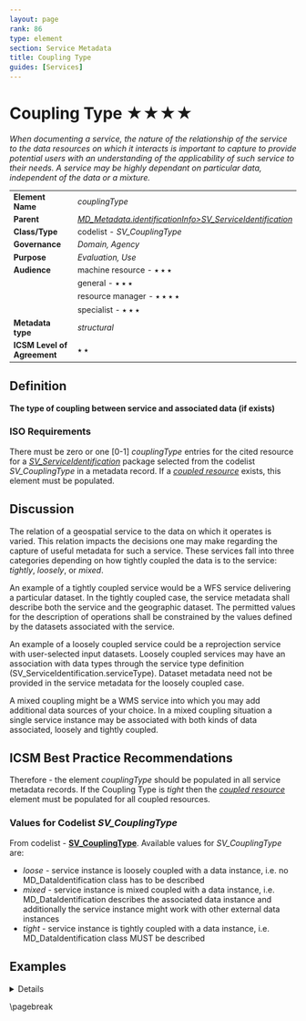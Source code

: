 ```yaml
---
layout: page
rank: 86
type: element
section: Service Metadata
title: Coupling Type
guides: [Services]
---
```

# Coupling Type ★★★★

*When documenting a service, the nature of the relationship of the service to the data resources on which it interacts is important to capture to provide potential users with an understanding of the applicability of such service to their needs. A service may be highly dependant on particular data, independent of the data or a mixture.*

| | |
| --- | --- |
| **Element Name** | *couplingType* |
| **Parent** | *[MD_Metadata.identificationInfo>SV_ServiceIdentification](./ServiceIdentification)* |
| **Class/Type** | codelist - *SV_CouplingType* |
| **Governance** | *Domain, Agency* |
| **Purpose** | *Evaluation, Use* |
| **Audience** | machine resource - ⭑ ⭑ ⭑ |
| | general - ⭑ ⭑ ⭑ |
| | resource manager - ⭑ ⭑ ⭑ ⭑ |
| | specialist - ⭑ ⭑ ⭑ |
| **Metadata type** | *structural* |
| **ICSM Level of Agreement** | ⭑ ⭑ | 

## Definition
**The type of coupling between service and associated data (if exists)**

### ISO Requirements

There must be zero or one [0-1] *couplingType* entries for the cited resource for a *[SV_ServiceIdentification](./ServiceIdentification)* package selected from the codelist *SV_CouplingType* in a metadata record. If a *[coupled resource](./CoupledResource)* exists, this element must be populated.


## Discussion
The relation of a geospatial service to the data on which it operates is varied. This relation impacts the decisions one may make regarding the capture of useful metadata for such a service. These services fall into three categories depending on how tightly coupled the data is to the service: *tightly*, *loosely*, or *mixed*. 

An example of a tightly coupled service would be a WFS service delivering a particular dataset. In the tightly coupled case, the service metadata shall describe both the service and the geographic dataset. The permitted values for the description of operations shall be constrained by the values defined by the datasets associated with the service.

An example of a loosely coupled service could be a reprojection service with user-selected input datasets. Loosely coupled services may have an association with data types through the service type definition (SV_ServiceIdentification.serviceType). Dataset metadata need not be provided in the service metadata for the loosely coupled case.

A mixed coupling might be a WMS service into which you may add additional data sources of your choice. In a mixed coupling situation a single service instance may be associated with both kinds of data associated, loosely and tightly coupled. 


## ICSM Best Practice Recommendations

Therefore - the element *couplingType* should be populated in all service metadata records. If the Coupling Type is *tight* then the *[coupled resource](./CoupledResource)* element must be populated for all coupled resources. 

### Values for Codelist *SV_CouplingType*

From codelist - **[SV_CouplingType](https://github.com/ISO-TC211/schemas/blob/master/19115/resources/Codelist/gml/SV_CouplingType.xml)**. Available values for *SV_CouplingType* are: 

- *loose* - service instance is loosely coupled with a data instance, i.e. no MD_DataIdentification class has to be described
- *mixed* - service instance is mixed coupled with a data instance, i.e. MD_DataIdentification describes the associated data instance and additionally the service instance might work with other external data instances
- *tight* - service instance is tightly coupled with a data instance, i.e. MD_DataIdentification class MUST be described


## Examples
<details>
### GA
{example - if any useful}

### ABARES
{example - if any useful}

### Others
{### who - example - if any useful}}

### XML -

```
<mdb:MD_Metadata>
....
 <mdb:identificationInfo>
   <srv:SV_ServiceIdentification>
    <mri:citation>
    ...
    </mri:citation>
    <mri:abstract/>
    <srv:serviceType>
      <gco:ScopedName>view</gco:ScopedName>
    </srv:serviceType>
    <srv:couplingType>
      <srv:SV_CouplingType codeList="http://standards.iso.org/iso/19115/resources/Codelists/cat/codelists.xml#SV_CouplingType"
                codeListValue="tight"/>
    </srv:couplingType>
    <srv:coupledResource>
     ....
      </srv:SV_CoupledResource>
    </srv:coupledResource>
    <srv:containsOperations>
    ....
    </srv:containsOperations>
   </srv:SV_ServiceIdentification>
 </mdb:identificationInfo>
....
</mdb:MD_Metadata>
```

\pagebreak

### UML diagrams

Recommended elements highlighted in yellow

![Coupling Type](../images/CouplingType.png)

</details>

\pagebreak

